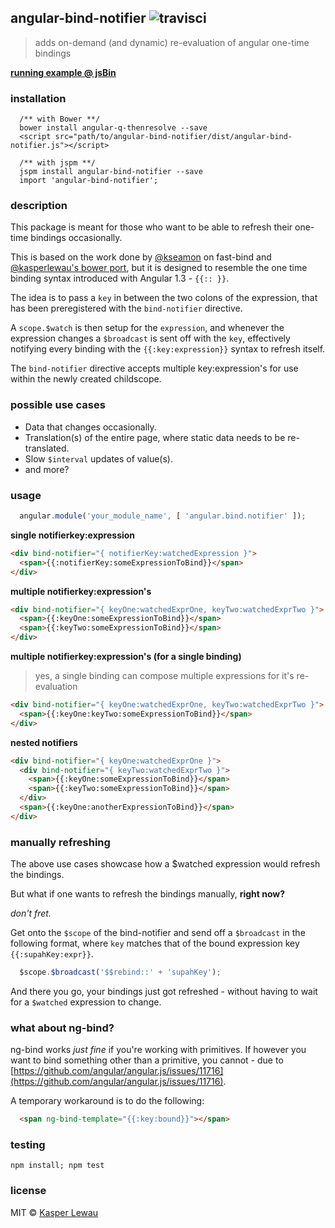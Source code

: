 ## angular-bind-notifier ![travisci](https://travis-ci.org/kasperlewau/angular-bind-notifier.svg?branch=master)
> adds on-demand (and dynamic) re-evaluation of angular one-time bindings


**[running example @ jsBin](http://jsbin.com/mariwadeqo/edit?html,js,output)**

### installation
```
  /** with Bower **/
  bower install angular-q-thenresolve --save
  <script src="path/to/angular-bind-notifier/dist/angular-bind-notifier.js"></script>

  /** with jspm **/
  jspm install angular-bind-notifier --save
  import 'angular-bind-notifier';
```

### description
This package is meant for those who want to be able to refresh their one-time bindings
occasionally.

This is based on the work done by [@kseamon](https://github.com/kseamon/fast-bind) on fast-bind and [@kasperlewau's bower port](https://github.com/kasperlewau/fast-bind), but
it is designed to resemble the one time binding syntax introduced with Angular 1.3 - `{{:: }}`.

The idea is to pass a `key` in between the two colons of the expression, that has been preregistered
with the `bind-notifier` directive.

A `scope.$watch` is then setup for the `expression`, and whenever the expression changes a `$broadcast`
is sent off with the `key`, effectively notifying every binding with the `{{:key:expression}}` syntax to refresh itself.

The `bind-notifier` directive accepts multiple key:expression's for use within the newly created childscope.

### possible use cases
* Data that changes occasionally.
* Translation(s) of the entire page, where static data needs to be re-translated.
* Slow `$interval` updates of value(s).
* and more?

### usage
```js
  angular.module('your_module_name', [ 'angular.bind.notifier' ]);
```
**single notifierkey:expression**
```html
<div bind-notifier="{ notifierKey:watchedExpression }">
  <span>{{:notifierKey:someExpressionToBind}}</span>
</div>
```
**multiple notifierkey:expression's**
```html
<div bind-notifier="{ keyOne:watchedExprOne, keyTwo:watchedExprTwo }">
  <span>{{:keyOne:someExpressionToBind}}</span>
  <span>{{:keyTwo:someExpressionToBind}}</span>
</div>
```
**multiple notifierkey:expression's (for a single binding)**
> yes, a single binding can compose multiple expressions for it's re-evaluation

```html
<div bind-notifier="{ keyOne:watchedExprOne, keyTwo:watchedExprTwo }">
  <span>{{:keyOne:keyTwo:someExpressionToBind}}</span>
</div>
```
**nested notifiers**
```html
<div bind-notifier="{ keyOne:watchedExprOne }">
  <div bind-notifier="{ keyTwo:watchedExprTwo }">
    <span>{{:keyOne:someExpressionToBind}}</span>
    <span>{{:keyTwo:someExpressionToBind}}</span>
  </div>
  <span>{{:keyOne:anotherExpressionToBind}}</span>
</div>
```

### manually refreshing
The above use cases showcase how a $watched expression would refresh
the bindings.

But what if one wants to refresh the bindings manually, **right now?**

*don't fret.*

Get onto the `$scope` of the bind-notifier and send off a `$broadcast` in the following format, where `key` matches
that of the bound expression key `{{:supahKey:expr}}`.

```js
  $scope.$broadcast('$$rebind::' + 'supahKey');
```

And there you go, your bindings just got refreshed - without having to wait for a `$watched` expression
to change.

### what about ng-bind?

ng-bind works *just fine* if you're working with primitives.
If however you want to bind something other than a primitive, you cannot - due to [https://github.com/angular/angular.js/issues/11716](https://github.com/angular/angular.js/issues/11716).

A temporary workaround is to do the following:

```html
  <span ng-bind-template="{{:key:bound}}"></span>
```

### testing
`npm install; npm test`

### license
MIT © [Kasper Lewau](https://github.com/kasperlewau)
